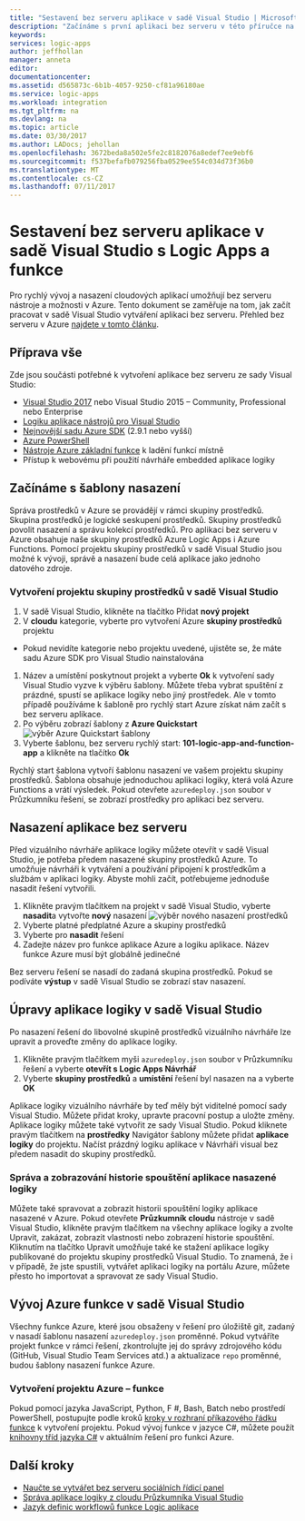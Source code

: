 ```yaml
---
title: "Sestavení bez serveru aplikace v sadě Visual Studio | Microsoft Docs"
description: "Začínáme s první aplikaci bez serveru v této příručce na vytváření, nasazování a správě aplikací v sadě Visual Studio."
keywords: 
services: logic-apps
author: jeffhollan
manager: anneta
editor: 
documentationcenter: 
ms.assetid: d565873c-6b1b-4057-9250-cf81a96180ae
ms.service: logic-apps
ms.workload: integration
ms.tgt_pltfrm: na
ms.devlang: na
ms.topic: article
ms.date: 03/30/2017
ms.author: LADocs; jehollan
ms.openlocfilehash: 3672beda8a502e5fe2c8182076a8edef7ee9ebf6
ms.sourcegitcommit: f537befafb079256fba0529ee554c034d73f36b0
ms.translationtype: MT
ms.contentlocale: cs-CZ
ms.lasthandoff: 07/11/2017
---
```

# <a name="build-a-serverless-app-in-visual-studio-with-logic-apps-and-functions"></a>Sestavení bez serveru aplikace v sadě Visual Studio s Logic Apps a funkce

Pro rychlý vývoj a nasazení cloudových aplikací umožňují bez serveru nástroje a možnosti v Azure.  Tento dokument se zaměřuje na tom, jak začít pracovat v sadě Visual Studio vytváření aplikaci bez serveru.  Přehled bez serveru v Azure [najdete v tomto článku](logic-apps-serverless-overview.md).

## <a name="getting-everything-ready"></a>Příprava vše

Zde jsou součásti potřebné k vytvoření aplikace bez serveru ze sady Visual Studio:

* [Visual Studio 2017](https://www.visualstudio.com/vs/) nebo Visual Studio 2015 – Community, Professional nebo Enterprise
* [Logiku aplikace nástrojů pro Visual Studio](https://marketplace.visualstudio.com/items?itemName=VinaySinghMSFT.AzureLogicAppsToolsforVisualStudio-18551)
* [Nejnovější sadu Azure SDK](https://azure.microsoft.com/downloads/) (2.9.1 nebo vyšší)
* [Azure PowerShell](https://github.com/Azure/azure-powershell#installation)
* [Nástroje Azure základní funkce](https://www.npmjs.com/package/azure-functions-core-tools) k ladění funkcí místně
* Přístup k webovému při použití návrháře embedded aplikace logiky

## <a name="getting-started-with-a-deployment-template"></a>Začínáme s šablony nasazení

Správa prostředků v Azure se provádějí v rámci skupiny prostředků.  Skupina prostředků je logické seskupení prostředků.  Skupiny prostředků povolit nasazení a správu kolekcí prostředků.  Pro aplikaci bez serveru v Azure obsahuje naše skupiny prostředků Azure Logic Apps i Azure Functions.  Pomocí projektu skupiny prostředků v sadě Visual Studio jsou možné k vývoji, správě a nasazení bude celá aplikace jako jednoho datového zdroje.

### <a name="create-a-resource-group-project-in-visual-studio"></a>Vytvoření projektu skupiny prostředků v sadě Visual Studio

1. V sadě Visual Studio, klikněte na tlačítko Přidat **nový projekt**
1. V **cloudu** kategorie, vyberte pro vytvoření Azure **skupiny prostředků** projektu  
 * Pokud nevidíte kategorie nebo projektu uvedené, ujistěte se, že máte sadu Azure SDK pro Visual Studio nainstalována
1. Název a umístění poskytnout projekt a vyberte **Ok** k vytvoření sady Visual Studio vyzve k výběru šablony.  Můžete třeba vybrat spuštění z prázdné, spustí se aplikace logiky nebo jiný prostředek.  Ale v tomto případě používáme k šabloně pro rychlý start Azure získat nám začít s bez serveru aplikace.
1. Po výběru zobrazí šablony z **Azure Quickstart** ![výběr Azure Quickstart šablony][1]
1. Vyberte šablonu, bez serveru rychlý start: **101-logic-app-and-function-app** a klikněte na tlačítko **Ok**

Rychlý start šablona vytvoří šablonu nasazení ve vašem projektu skupiny prostředků.  Šablona obsahuje jednoduchou aplikaci logiky, která volá Azure Functions a vrátí výsledek.  Pokud otevřete `azuredeploy.json` soubor v Průzkumníku řešení, se zobrazí prostředky pro aplikaci bez serveru.

## <a name="deploying-the-serverless-application"></a>Nasazení aplikace bez serveru

Před vizuálního návrháře aplikace logiky můžete otevřít v sadě Visual Studio, je potřeba předem nasazené skupiny prostředků Azure.  To umožňuje návrháři k vytváření a používání připojení k prostředkům a službám v aplikaci logiky.  Abyste mohli začít, potřebujeme jednoduše nasadit řešení vytvořili.

1. Klikněte pravým tlačítkem na projekt v sadě Visual Studio, vyberte **nasadit**a vytvořte **nový** nasazení ![výběr nového nasazení prostředků][2]
1. Vyberte platné předplatné Azure a skupiny prostředků
1. Vyberte pro **nasadit** řešení
1. Zadejte název pro funkce aplikace Azure a logiku aplikace.  Název funkce Azure musí být globálně jedinečné

Bez serveru řešení se nasadí do zadaná skupina prostředků.  Pokud se podíváte **výstup** v sadě Visual Studio se zobrazí stav nasazení.

## <a name="editing-the-logic-app-in-visual-studio"></a>Úpravy aplikace logiky v sadě Visual Studio

Po nasazení řešení do libovolné skupině prostředků vizuálního návrháře lze upravit a proveďte změny do aplikace logiky.

1. Klikněte pravým tlačítkem myši `azuredeploy.json` soubor v Průzkumníku řešení a vyberte **otevřít s Logic Apps Návrhář**
1. Vyberte **skupiny prostředků** a **umístění** řešení byl nasazen na a vyberte **OK**

Aplikace logiky vizuálního návrháře by teď měly být viditelné pomocí sady Visual Studio.  Můžete přidat kroky, upravte pracovní postup a uložte změny.  Aplikace logiky můžete také vytvořit ze sady Visual Studio.  Pokud kliknete pravým tlačítkem na **prostředky** Navigátor šablony můžete přidat **aplikace logiky** do projektu.  Načíst prázdný logiku aplikace v Návrháři visual bez předem nasadit do skupiny prostředků.

### <a name="managing-and-viewing-run-history-for-a-deployed-logic-app"></a>Správa a zobrazování historie spouštění aplikace nasazené logiky

Můžete také spravovat a zobrazit historii spouštění logiky aplikace nasazené v Azure.  Pokud otevřete **Průzkumník cloudu** nástroje v sadě Visual Studio, klikněte pravým tlačítkem na všechny aplikace logiky a zvolte Upravit, zakázat, zobrazit vlastnosti nebo zobrazení historie spouštění.  Kliknutím na tlačítko Upravit umožňuje také ke stažení aplikace logiky publikované do projektu skupiny prostředků Visual Studio.  To znamená, že i v případě, že jste spustili, vytvářet aplikaci logiky na portálu Azure, můžete přesto ho importovat a spravovat ze sady Visual Studio.

## <a name="developing-an-azure-function-in-visual-studio"></a>Vývoj Azure funkce v sadě Visual Studio

Všechny funkce Azure, které jsou obsaženy v řešení pro úložiště git, zadaný v nasadí šablonu nasazení `azuredeploy.json` proměnné.  Pokud vytváříte projekt funkce v rámci řešení, zkontrolujte jej do správy zdrojového kódu (GitHub, Visual Studio Team Services atd.) a aktualizace `repo` proměnné, budou šablony nasazení funkce Azure.

### <a name="creating-an-azure-function-project"></a>Vytvoření projektu Azure – funkce

Pokud pomocí jazyka JavaScript, Python, F #, Bash, Batch nebo prostředí PowerShell, postupujte podle kroků [kroky v rozhraní příkazového řádku funkce](../azure-functions/functions-run-local.md) k vytvoření projektu.  Pokud vývoj funkce v jazyce C#, můžete použít [knihovny tříd jazyka C#](https://blogs.msdn.microsoft.com/appserviceteam/2017/03/16/publishing-a-net-class-library-as-a-function-app/) v aktuálním řešení pro funkci Azure.

## <a name="next-steps"></a>Další kroky

* [Naučte se vytvářet bez serveru sociálních řídicí panel](logic-apps-scenario-social-serverless.md)
* [Správa aplikace logiky z cloudu Průzkumníka Visual Studio](logic-apps-manage-from-vs.md)
* [Jazyk definic workflowů funkce Logic aplikace](logic-apps-workflow-definition-language.md)

<!-- Image references -->
[1]: ./media/logic-apps-serverless-get-started-vs/select-template.png
[2]: ./media/logic-apps-serverless-get-started-vs/deploy.png
